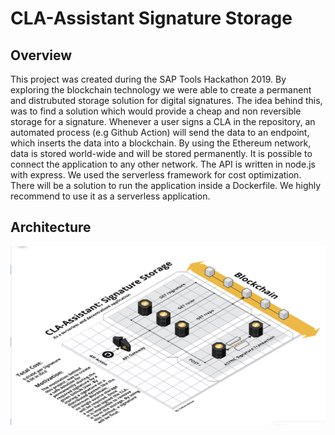 # CLA-Assistant Signature Storage

## Overview

This project was created during the SAP Tools Hackathon 2019. By exploring the blockchain technology we were able to
create a permanent and distrubuted storage solution for digital signatures. The idea behind this, was to find a solution
which would provide a cheap and non reversible storage for a signature. Whenever a user signs a CLA in the repository, an automated process (e.g Github Action) will send the data to an endpoint, which inserts the data into a blockchain. By using the Ethereum network, data is stored world-wide and will be stored permanently. It is possible to connect the application to any other network. The API is written in node.js with express. We used the serverless framework for cost optimization. There will be a solution to run the application inside a Dockerfile. We highly recommend to use it as a serverless application.

## Architecture

![Signature Storage](./docs/architecture.png "Architecture")
